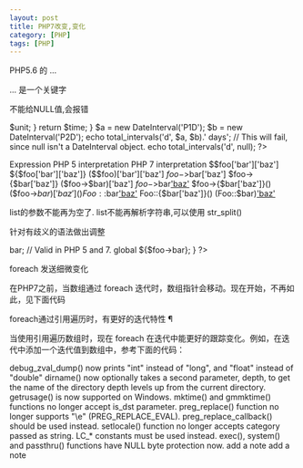 ```yaml
---
layout: post
title: PHP7改变,变化
category: [PHP]
tags: [PHP]
---
```




PHP5.6 的 ...

... 是一个关键字

<?php

function sum(...$numbers) {
    $acc = 0;
    foreach ($numbers as $n) {
        $acc += $n;
    }
    return $acc;
}

echo sum(1, 2, 3, 4);

?>


<?php
function add($a, $b) {
    return $a + $b;
}

echo add(...[1, 2])."\n";

$a = [1, 2];
echo add(...$a);
?>




不能给NULL值,会报错
<?php
function total_intervals($unit, DateInterval ...$intervals) {
    $time = 0;
    foreach ($intervals as $interval) {
        $time += $interval->$unit;
    }
    return $time;
}

$a = new DateInterval('P1D');
$b = new DateInterval('P2D');
echo total_intervals('d', $a, $b).' days';

// This will fail, since null isn't a DateInterval object.
echo total_intervals('d', null);
?>





Expression	PHP 5 interpretation	PHP 7 interpretation
$$foo['bar']['baz']	${$foo['bar']['baz']}	($$foo)['bar']['baz']
$foo->$bar['baz']	$foo->{$bar['baz']}	($foo->$bar)['baz']
$foo->$bar['baz']()	$foo->{$bar['baz']}()	($foo->$bar)['baz']()
Foo::$bar['baz']()	Foo::{$bar['baz']}()	(Foo::$bar)['baz']()



<?php
list($a[], $a[], $a[]) = [1, 2, 3];
var_dump($a);
?>




<?php
list() = $a;
list(,,) = $a;
list($x, list(), $y) = $a;
?>

list的参数不能再为空了.
list不能再解析字符串,可以使用 str_split() 


针对有歧义的语法做出调整

<?php
function f() {
    // Valid in PHP 5 only.
    global $$foo->bar;

    // Valid in PHP 5 and 7.
    global ${$foo->bar};
}
?>

foreach 发送细微变化

在PHP7之前，当数组通过 foreach 迭代时，数组指针会移动。现在开始，不再如此，见下面代码

<?php
$array = [0, 1, 2];
foreach ($array as &$val) {
    var_dump(current($array));
}
?>


foreach通过引用遍历时，有更好的迭代特性 ¶

当使用引用遍历数组时，现在 foreach 在迭代中能更好的跟踪变化。例如，在迭代中添加一个迭代值到数组中，参考下面的代码：

<?php
$array = [0];
foreach ($array as &$val) {
    var_dump($val);
    $array[1] = 1;
}
?>


debug_zval_dump() now prints "int" instead of "long", and "float" instead of "double"
dirname() now optionally takes a second parameter, depth, to get the name of the directory depth levels up from the current directory.
getrusage() is now supported on Windows.
mktime() and gmmktime() functions no longer accept is_dst parameter.
preg_replace() function no longer supports "\e" (PREG_REPLACE_EVAL). preg_replace_callback() should be used instead.
setlocale() function no longer accepts category passed as string. LC_* constants must be used instead.
exec(), system() and passthru() functions have NULL byte protection now.
add a note add a note










